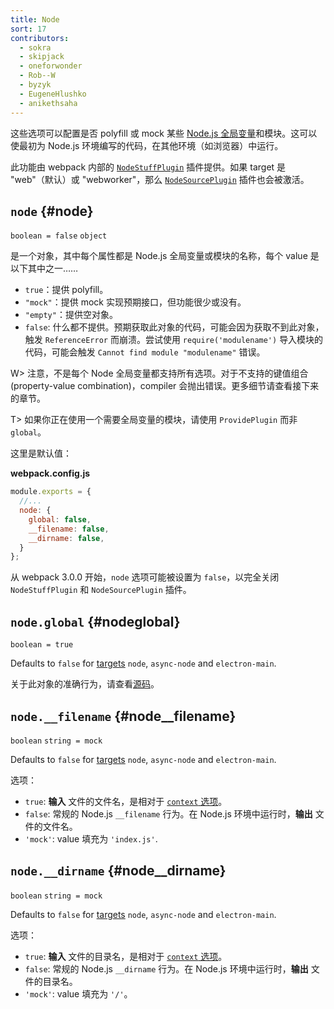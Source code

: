 ```yaml
---
title: Node
sort: 17
contributors:
  - sokra
  - skipjack
  - oneforwonder
  - Rob--W
  - byzyk
  - EugeneHlushko
  - anikethsaha
---
```


这些选项可以配置是否 polyfill 或 mock 某些 [Node.js 全局变量](https://nodejs.org/docs/latest/api/globals.html)和模块。这可以使最初为 Node.js 环境编写的代码，在其他环境（如浏览器）中运行。

此功能由 webpack 内部的 [`NodeStuffPlugin`](https://github.com/webpack/webpack/blob/master/lib/NodeStuffPlugin.js) 插件提供。如果 target 是 "web"（默认）或 "webworker"，那么 [`NodeSourcePlugin`](https://github.com/webpack/webpack/blob/master/lib/node/NodeSourcePlugin.js) 插件也会被激活。


## `node` {#node}

`boolean = false` `object`

是一个对象，其中每个属性都是 Node.js 全局变量或模块的名称，每个 value 是以下其中之一……

- `true`：提供 polyfill。
- `"mock"`：提供 mock 实现预期接口，但功能很少或没有。
- `"empty"`：提供空对象。
- `false`: 什么都不提供。预期获取此对象的代码，可能会因为获取不到此对象，触发 `ReferenceError` 而崩溃。尝试使用 `require('modulename')` 导入模块的代码，可能会触发 `Cannot find module "modulename"` 错误。

W> 注意，不是每个 Node 全局变量都支持所有选项。对于不支持的键值组合(property-value combination)，compiler 会抛出错误。更多细节请查看接下来的章节。

T> 如果你正在使用一个需要全局变量的模块，请使用 `ProvidePlugin` 而非 `global`。

这里是默认值：

__webpack.config.js__

```javascript
module.exports = {
  //...
  node: {
    global: false,
    __filename: false,
    __dirname: false,
  }
};
```

从 webpack 3.0.0 开始，`node` 选项可能被设置为 `false`，以完全关闭 `NodeStuffPlugin` 和 `NodeSourcePlugin` 插件。

## `node.global` {#nodeglobal}

`boolean = true`

Defaults to `false` for [targets](/configuration/target/) `node`, `async-node` and `electron-main`.

关于此对象的准确行为，请查看[源码](https://github.com/webpack/webpack/blob/master/buildin/global.js)。


## `node.__filename` {#node__filename}

`boolean` `string = mock`

Defaults to `false` for [targets](/configuration/target/) `node`, `async-node` and `electron-main`.

选项：

- `true`: __输入__ 文件的文件名，是相对于 [`context` 选项](/configuration/entry-context/#context)。
- `false`: 常规的 Node.js `__filename` 行为。在 Node.js 环境中运行时，__输出__ 文件的文件名。
- `'mock'`: value 填充为 `'index.js'`.


## `node.__dirname` {#node__dirname}

`boolean` `string = mock`

Defaults to `false` for [targets](/configuration/target/) `node`, `async-node` and `electron-main`.

选项：

- `true`: __输入__ 文件的目录名，是相对于 [`context` 选项](/configuration/entry-context/#context)。
- `false`: 常规的 Node.js `__dirname` 行为。在 Node.js 环境中运行时，__输出__ 文件的目录名。
- `'mock'`: value 填充为 `'/'`。

